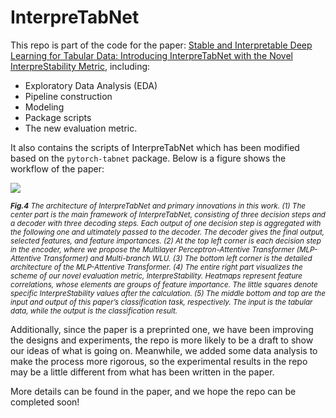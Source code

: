 # InterpreTabNet

This repo is part of the code for the paper: [Stable and Interpretable Deep Learning for Tabular Data: Introducing InterpreTabNet with the Novel InterpreStability Metric](https://arxiv.org/pdf/2310.02870.pdf), including:

- Exploratory Data Analysis (EDA)
- Pipeline construction
- Modeling
- Package scripts
- The new evaluation metric.
  
It also contains the scripts of InterpreTabNet which has been modified based on the `pytorch-tabnet` package. Below is a figure shows the workflow of the paper:

<img src="InterpreTabNet.png">

<!-- ![image](https://drive.google.com/uc?export=view&id=17iKeZ-5jOis9hCMIu9_nGtzSfZMjmdOM) -->

<small><i>**Fig.4** The architecture of InterpreTabNet and primary innovations in this work. (1) The center part is the main framework of InterpreTabNet, consisting of three decision steps and a decoder with three decoding steps. Each output of one decision step is aggregated with the following one and ultimately passed to the decoder. The decoder gives the final output, selected features, and feature importances. (2) At the top left corner is each decision step in the encoder, where we propose the Multilayer Perceptron-Attentive Transformer (MLP-Attentive Transformer) and Multi-branch WLU. (3) The bottom left corner is the detailed architecture of the MLP-Attentive Transformer. (4) The entire right part visualizes the scheme of our novel evaluation metric, InterpreStability. Heatmaps represent feature correlations, whose elements are groups of feature importance. The little squares denote specific InterpreStability values after the calculation. (5) The middle bottom and top are the input and output of this paper’s classification task, respectively. The input is the tabular data, while the output is the classification result.</i></small>

Additionally, since the paper is a preprinted one, we have been improving the designs and experiments, the repo is more likely to be a draft to show our ideas of what is going on. Meanwhile, we added some data analysis to make the process more rigorous, so the experimental results in the repo may be a little different from what has been written in the paper.

More details can be found in the paper, and we hope the repo can be completed soon!
